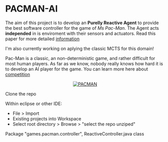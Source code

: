 # PACMAN-AI

The aim of this project is to develop an **Purelly Reactive Agent** to provide the best software controller for the game of *Ms Pac-Man*. The Agent acts **independed** in is enviroment with their sensors and actuators. Read this paper for more detailed [information](https://github.com/IA-Repository/PACMAN-Reactive-Agents/blob/master/paper.pdf)

I'm also currently working on aplying the classic MCTS for this domain!

Pac-Man is a classic, an non-deterministic game, and rather difficult for most human players. As far as we know, nobody really knows how hard it is to develop an AI player for the game.
You can learn more here about [competition](http://www.pacman-vs-ghosts.net/) 

<p align="center">
  <a href="https://www.youtube.com/watch?v=PzN0Sk_6BwI"><img src="https://cloud.githubusercontent.com/assets/6472330/7148760/09aaa23c-e2fe-11e4-8fc2-7daa28a3800f.PNG" alt="PACMAN"></a>
</p>

<p> Clone the repo </p>
<p> Within eclipse or other IDE: </p>
<ul>
  <li>File > Import</li>
  <li>Existing projects into Workspace</li>
  <li>Select root directory > Browse > "select the repo unziped"</li>
</ul>
<p>Package "games.pacman.controller", ReactiveController.java class</p>
